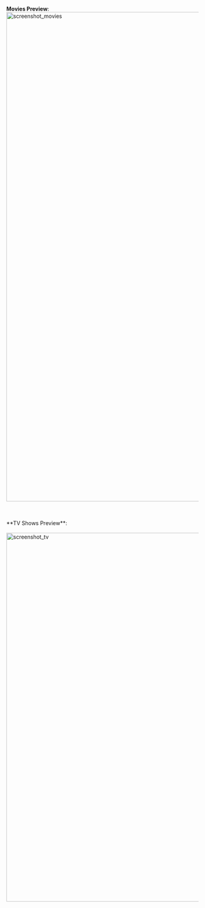 **Movies Preview**: 
<br>
<img width="1278" alt="screenshot_movies" src="https://github.com/milizeus/Plex-Meta-Manager-Configs/assets/1452641/09845daa-7caa-4930-86b4-99e9ed48e1a1">

<br>
<br>
**TV Shows Preview**: <br>
<br>
<img width="963" alt="screenshot_tv" src="https://github.com/milizeus/Plex-Meta-Manager-Configs/assets/1452641/2bc52908-5803-4d39-ad72-b17176d7b30b">
